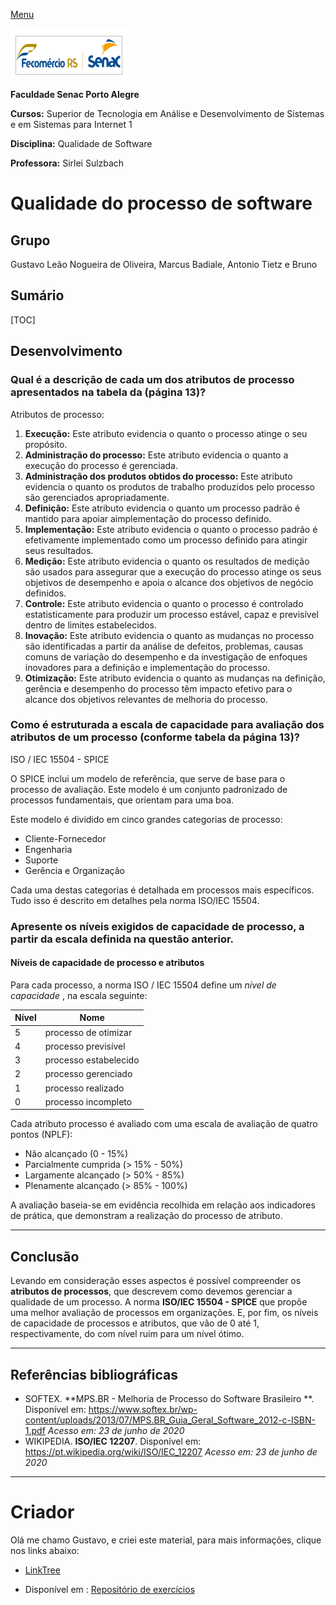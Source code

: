 [Menu](../../README.md)

![Logotipo Senac](..//img/senac.png)

**Faculdade Senac Porto Alegre**

**Cursos:** Superior de Tecnologia em Análise e Desenvolvimento de Sistemas e em Sistemas para Internet 1

**Disciplina:** Qualidade de Software

**Professora:** Sirlei Sulzbach

# Qualidade do processo de software



## Grupo

Gustavo Leão Nogueira de Oliveira, Marcus Badiale, Antonio Tietz e Bruno



## Sumário

[TOC]



## Desenvolvimento

### Qual é a descrição de cada um dos atributos de processo apresentados na tabela da (página 13)? 


Atributos de processo:

1. **Execução:** Este atributo evidencia o quanto o processo atinge o seu propósito.
2. **Administração do processo:** Este atributo evidencia o quanto a execução do processo é gerenciada. 
3. **Administração dos produtos obtidos do processo:** Este atributo evidencia o quanto os produtos de trabalho produzidos pelo processo são gerenciados apropriadamente. 
4. **Definição:** Este atributo evidencia o quanto um processo padrão é mantido para apoiar aimplementação do processo definido. 
5. **Implementação:** Este atributo evidencia o quanto o processo padrão é efetivamente implementado como um processo definido para atingir seus resultados. 
6. **Medição:** Este atributo evidencia o quanto os resultados de medição são usados para assegurar que a execução do processo atinge os seus objetivos de desempenho e apoia o alcance dos objetivos de negócio definidos.
7. **Controle:** Este atributo evidencia o quanto o processo é controlado estatisticamente para produzir um processo estável, capaz e previsível dentro de limites estabelecidos. 
8. **Inovação:** Este atributo evidencia o quanto as mudanças no processo são identificadas a partir da análise de defeitos, problemas, causas comuns de variação do desempenho e da investigação de enfoques inovadores para a definição e implementação do processo. 
9. **Otimização:** Este atributo evidencia o quanto as mudanças na definição, gerência e desempenho do processo têm impacto efetivo para o alcance dos objetivos relevantes de melhoria do processo. 

### Como é estruturada a escala de capacidade para avaliação dos atributos de um processo (conforme tabela da página 13)? 

ISO / IEC 15504 - SPICE

O SPICE inclui um modelo de referência, que serve de base para o processo de avaliação. Este modelo é um conjunto padronizado de processos fundamentais, que orientam para uma boa. 

Este modelo é dividido em cinco grandes categorias de processo: 

* Cliente-Fornecedor
* Engenharia
* Suporte
* Gerência e Organização

Cada uma destas categorias é detalhada em processos mais específicos. Tudo isso é descrito em detalhes pela norma ISO/IEC 15504. 

### Apresente os níveis exigidos de capacidade de processo, a partir da escala definida na questão anterior.

#### Níveis de capacidade de processo e atributos

Para cada processo, a norma ISO / IEC 15504 define um *nível de capacidade* , na escala seguinte:

| Nível | Nome                  |
| ----- | --------------------- |
| 5     | processo de otimizar  |
| 4     | processo previsível   |
| 3     | processo estabelecido |
| 2     | processo gerenciado   |
| 1     | processo realizado    |
| 0     | processo incompleto   |

Cada atributo processo é avaliado com uma escala de avaliação de quatro pontos (NPLF):

* Não alcançado (0 - 15%)
* Parcialmente cumprida (> 15% - 50%)
* Largamente alcançado (> 50% - 85%)
* Plenamente alcançado (> 85% - 100%)

A avaliação baseia-se em evidência recolhida em relação aos indicadores de prática, que demonstram a realização do processo de atributo.

---

## Conclusão

Levando em consideração esses aspectos é possível compreender os **atributos de processos**, que descrevem como devemos gerenciar a qualidade de um processo. A norma **ISO/IEC 15504 - SPICE** que propõe uma melhor avaliação de processos em organizações. E, por fim, os níveis de capacidade de processos e atributos, que vão de 0 até 1, respectivamente, do com nível ruim para um nível ótimo. 

---

## Referências bibliográficas

*  SOFTEX. **MPS.BR - Melhoria de Processo do Software Brasileiro **. Disponível em: https://www.softex.br/wp-content/uploads/2013/07/MPS.BR_Guia_Geral_Software_2012-c-ISBN-1.pdf *Acesso em:  23 de junho de 2020*
* WIKIPEDIA. **ISO/IEC 12207**. Disponível em: https://pt.wikipedia.org/wiki/ISO/IEC_12207 *Acesso em:  23 de junho de 2020*



---

# Criador

Olá me chamo Gustavo, e criei este material, para mais informações, clique nos links abaixo:

* [LinkTree](https://www.linktree.com.br/gusleaooliveira)


* Disponível em : [Repositório de exercícios](https://gusleaooliveira.github.io/posts/)

